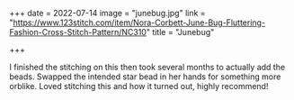 +++
date = 2022-07-14
image = "junebug.jpg"
link = "https://www.123stitch.com/item/Nora-Corbett-June-Bug-Fluttering-Fashion-Cross-Stitch-Pattern/NC310"
title = "Junebug"

+++

I finished the stitching on this then took several months to actually add the beads. Swapped the intended star bead in her hands for something more orblike. Loved stitching this and how it turned out, highly recommend! 